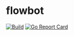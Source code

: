 # flowbot

[![Build](https://github.com/flowline-io/flowbot/actions/workflows/build.yml/badge.svg)](https://github.com/flowline-io/flowbot/actions/workflows/build.yml)
[![Go Report Card](https://goreportcard.com/badge/github.com/flowline-io/flowbot)](https://goreportcard.com/report/github.com/flowline-io/flowbot)
